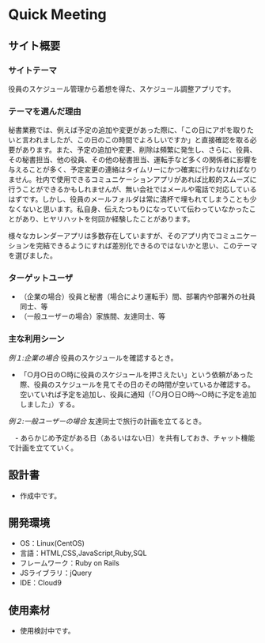 # Quick Meeting

## サイト概要
### サイトテーマ

役員のスケジュール管理から着想を得た、スケジュール調整アプリです。

### テーマを選んだ理由

秘書業務では、例えば予定の追加や変更があった際に、「この日にアポを取りたいと言われましたが、この日のこの時間でよろしいですか」と直接確認を取る必要があります。また、予定の追加や変更、削除は頻繁に発生し、さらに、役員、その秘書担当、他の役員、その他の秘書担当、運転手など多くの関係者に影響を与えることが多く、予定変更の連絡はタイムリーにかつ確実に行わなければなりません。社内で使用できるコミュニケーションアプリがあれば比較的スムーズに行うことができるかもしれませんが、無い会社ではメールや電話で対応しているはずです。しかし、役員のメールフォルダは常に満杯で埋もれてしまうことも少なくないと思います。私自身、伝えたつもりになっていて伝わっていなかったことがあり、ヒヤリハットを何回か経験したことがあります。

様々なカレンダーアプリは多数存在していますが、そのアプリ内でコミュニケーションを完結できるようにすれば差別化できるのではないかと思い、このテーマを選びました。

### ターゲットユーザ
- （企業の場合）役員と秘書（場合により運転手）間、部署内や部署外の社員同士、等
- （一般ユーザーの場合）家族間、友達同士、等

### 主な利用シーン
_例１:企業の場合_  役員のスケジュールを確認するとき。

- 「○月○日の○時に役員のスケジュールを押さえたい」という依頼があった際、役員のスケジュールを見てその日のその時間が空いているか確認する。空いていれば予定を追加し、役員に通知（「○月○日○時〜○時に予定を追加しました」）する。

_例２:一般ユーザーの場合_  友達同士で旅行の計画を立てるとき。

　- あらかじめ予定がある日（あるいはない日）を共有しておき、チャット機能で計画を立てていく。

## 設計書
- 作成中です。

## 開発環境
- OS：Linux(CentOS)
- 言語：HTML,CSS,JavaScript,Ruby,SQL
- フレームワーク：Ruby on Rails
- JSライブラリ：jQuery
- IDE：Cloud9

## 使用素材
- 使用検討中です。